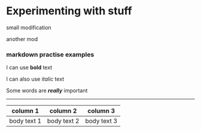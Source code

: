 # Experimenting with stuff

small modification

another mod

### markdown practise examples

I can use **bold** text

I can also use *italic* text

Some words are ***really*** important

---
| column 1 | column 2 | column 3 |
| ----------- | ----------- | ----------- |
| body text 1 | body text 2 | body text 3 |
